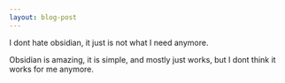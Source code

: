 ```yaml
---
layout: blog-post
---
```

I dont hate obsidian, it just is not what I need anymore.

Obsidian is amazing, it is simple, and mostly just works, but I dont think it works for me anymore.
